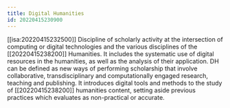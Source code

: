 ```yaml
---
title: Digital Humanities
id: 20220415230900
---
```


[[isa:20220415232500]] Discipline of scholarly activity at the intersection of computing or digital technologies and the various disciplines of the [[20220415238200]] Humanities. It includes the systematic use of digital resources in the humanities, as well as the analysis of their application. DH can be defined as new ways of performing scholarship that involve collaborative, transdisciplinary and computationally engaged research, teaching and publishing. It introduces digital tools and methods to the study of [[20220415238200]] humanities content, setting aside previous practices which evaluates as non-practical or accurate. 
